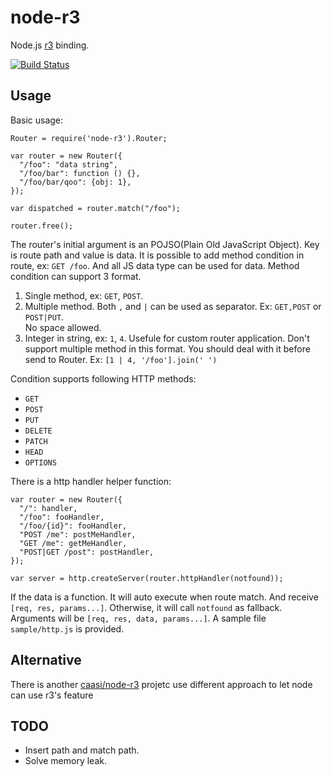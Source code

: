 node-r3
=======

Node.js [r3][r3] binding.

[![Build Status](https://travis-ci.org/othree/node-r3.svg?branch=master)](https://travis-ci.org/othree/node-r3)

Usage
-----

Basic usage:

    Router = require('node-r3').Router;

    var router = new Router({
      "/foo": "data string",
      "/foo/bar": function () {},
      "/foo/bar/qoo": {obj: 1},
    });

    var dispatched = router.match("/foo");

    router.free();

The router's initial argument is an POJSO(Plain Old JavaScript Object). Key is route path and value is data. It is possible to add method condition in route, ex: `GET /foo`. And all JS data type can be used for data. Method condition can support 3 format.

1. Single method, ex: `GET`, `POST`.
2. Multiple method. Both `,` and `|` can be used as separator. Ex: `GET,POST` or `POST|PUT`.  
   No space allowed.
3. Integer in string, ex: `1`, `4`. Usefule for custom router application. Don't support multiple method in this format. You should deal with it before send to Router. Ex: `[1 | 4, '/foo'].join(' ')`

Condition supports following HTTP methods:

* `GET`
* `POST`
* `PUT`
* `DELETE`
* `PATCH`
* `HEAD`
* `OPTIONS`

There is a http handler helper function:

    var router = new Router({
      "/": handler,
      "/foo": fooHandler,
      "/foo/{id}": fooHandler,
      "POST /me": postMeHandler,
      "GET /me": getMeHandler,
      "POST|GET /post": postHandler,
    });

    var server = http.createServer(router.httpHandler(notfound));

If the data is a function. It will auto execute when route match. And receive `[req, res, params...]`. Otherwise, it will call `notfound` as fallback. Arguments will be `[req, res, data, params...]`. A sample file `sample/http.js` is provided.

Alternative
-----------

There is another [caasi/node-r3][] projetc use different approach to let node can use r3's feature

[caasi/node-r3]:https://github.com/caasi/node-r3

TODO
----

* Insert path and match path.
* Solve memory leak.

[r3]:https://github.com/c9s/r3
